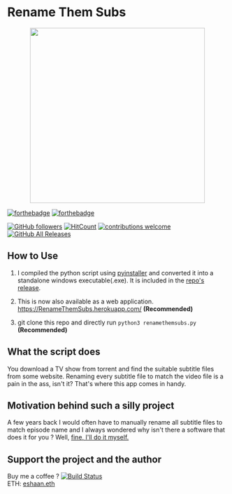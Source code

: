 # Rename Them Subs

<p align="center"><img src="Flask-app/static/images/favicon.ico" width="400" height="400"/></p>

[![forthebadge](https://forthebadge.com/images/badges/made-with-python.svg)](https://forthebadge.com)
[![forthebadge](https://forthebadge.com/images/badges/60-percent-of-the-time-works-every-time.svg)](https://forthebadge.com)

[![GitHub followers](https://img.shields.io/github/followers/eshaan7.svg?style=social)](https://github.com/Eshaan7)
[![HitCount](http://hits.dwyl.io/eshaan7/RenameThemSubs.svg)](http://hits.dwyl.io/eshaan7/RenameThemSubs)
[![contributions welcome](https://img.shields.io/badge/contributions-welcome-brightgreen.svg)](https://github.com/Eshaan7/RenameThemSubs/issues)
[![GitHub All Releases](https://img.shields.io/github/downloads/eshaan7/renamethemsubs/total.svg?style=social)](https://github.com/Eshaan7/RenameThemSubs/releases/)

## How to Use

1. I compiled the python script using <a href="https://github.com/pyinstaller/pyinstaller">pyinstaller</a> and converted it into a standalone windows executable(.exe). It is included in the [repo's release](https://github.com/Eshaan7/RenameThemSubs/releases/).

2. This is now also available as a web application. https://RenameThemSubs.herokuapp.com/ **(Recommended)**

3. git clone this repo and directly run `python3 renamethemsubs.py` **(Recommended)**

## What the script does
You download a TV show from torrent and find the suitable subtitle files from some website.
Renaming every subtitle file to match the video file is a pain in the ass, isn't it?
That's where this app comes in handy.

## Motivation behind such a silly project
A few years back I would often have to manually rename all subtitle files to match episode name and I always wondered why isn't there a
software that does it for you ? Well, <a href="https://www.youtube.com/watch?v=EzWNBmjyv7Y">fine, I'll do it myself.</a> 
## Support the project and the author
Buy me a coffee ?
[![Build Status](https://img.shields.io/badge/Paypal-DONATE-blue.svg?logo=paypal
)](https://paypal.me/eshaanbansal) <br/>
ETH: [eshaan.eth](https://etherscan.io/address/0x912e804e16f7ef6a3eddf2f7c5bcb38d2a2c5e43)
